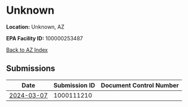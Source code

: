 # Unknown

**Location:** Unknown, AZ

**EPA Facility ID:** 100000253487

[Back to AZ Index](../../index.md)

## Submissions

| Date | Submission ID | Document Control Number |
|------|--------------|-------------------------|
| [2024-03-07](submissions/1000111210.md) | 1000111210 |  |
